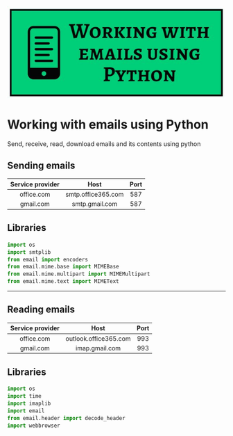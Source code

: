 ![Working with emails using Python](/emails.JPG)


# Working with emails using Python
Send, receive, read, download emails and its contents using python


## Sending emails
| Service provider 	| Host 	| Port 	|
|:-:	|:-:	|:-:	|
| office.com 	| smtp.office365.com 	| 587 	|
| gmail.com 	| smtp.gmail.com 	| 587 	|

## Libraries

```python
import os
import smtplib
from email import encoders
from email.mime.base import MIMEBase
from email.mime.multipart import MIMEMultipart
from email.mime.text import MIMEText
```

---

## Reading emails
| Service provider 	| Host 	| Port 	|
|:-:	|:-:	|:-:	|
| office.com | outlook.office365.com | 993 |
| gmail.com | imap.gmail.com | 993 |

## Libraries

```python
import os
import time
import imaplib
import email
from email.header import decode_header
import webbrowser
```
